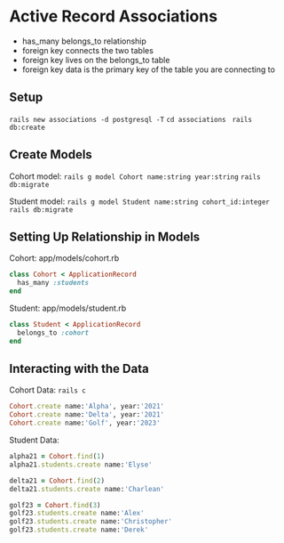 # Active Record Associations

- has_many belongs_to relationship
- foreign key connects the two tables
- foreign key lives on the belongs_to table
- foreign key data is the primary key of the table you are connecting to

## Setup
`rails new associations -d postgresql -T`
`cd associations `
`rails db:create`


## Create Models
Cohort model:
`rails g model Cohort name:string year:string`
`rails db:migrate`

Student model:
`rails g model Student name:string cohort_id:integer`
`rails db:migrate`

## Setting Up Relationship in Models

Cohort: app/models/cohort.rb
```ruby 
class Cohort < ApplicationRecord
  has_many :students
end

```

Student: app/models/student.rb
```ruby
class Student < ApplicationRecord
  belongs_to :cohort
end
```


## Interacting with the Data

Cohort Data:
`rails c`

```ruby
Cohort.create name:'Alpha', year:'2021'
Cohort.create name:'Delta', year:'2021'
Cohort.create name:'Golf', year:'2023'
```

Student Data:
```ruby
alpha21 = Cohort.find(1)
alpha21.students.create name:'Elyse'

delta21 = Cohort.find(2)
delta21.students.create name:'Charlean'

golf23 = Cohort.find(3)
golf23.students.create name:'Alex'
golf23.students.create name:'Christopher'
golf23.students.create name:'Derek'
```